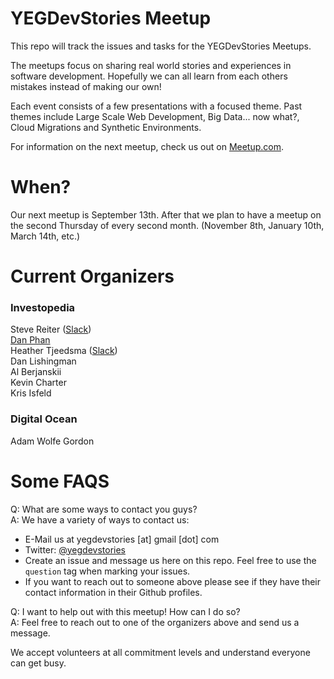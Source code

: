 # YEGDevStories Meetup
This repo will track the issues and tasks for the YEGDevStories Meetups.

The meetups focus on sharing real world stories and experiences in software development. Hopefully we can all learn from each others mistakes instead of making our own!

Each event consists of a few presentations with a focused theme. Past themes include Large Scale Web Development, Big Data... now what?, Cloud Migrations and Synthetic Environments.

For information on the next meetup, check us out on [Meetup.com](https://www.meetup.com/en-AU/Large-Scale-Web-Development-in-Edmonton/?_cookie-check=eiBU-klbvPkmgLb9).


# When?
Our next meetup is September 13th. After that we plan to have a meetup on the second Thursday of every second month. (November 8th, January 10th, March 14th, etc.)

# Current Organizers 
### Investopedia
Steve Reiter ([Slack](https://join.slack.com/t/yegdevstories/shared_invite/enQtMzc1NzI5MjExNTY5LTU2MGNhNjMwMWY4MDAwYWIyMmY0YjRhYmZmMjljZjk2Zjc4MWQ0YmM2NDM0OWQ0MTAyNTY0ZGY3Y2NiODE4NTU))  
[Dan Phan](https://github.com/djphan)  
Heather Tjeedsma ([Slack](https://join.slack.com/t/yegdevstories/shared_invite/enQtMzc1NzI5MjExNTY5LTU2MGNhNjMwMWY4MDAwYWIyMmY0YjRhYmZmMjljZjk2Zjc4MWQ0YmM2NDM0OWQ0MTAyNTY0ZGY3Y2NiODE4NTU))  
Dan Lishingman  
Al Berjanskii  
Kevin Charter  
Kris Isfeld

### Digital Ocean
Adam Wolfe Gordon

# Some FAQS
Q: What are some ways to contact you guys?  
A: We have a variety of ways to contact us:  
* E-Mail us at yegdevstories [at] gmail [dot] com
* Twitter: [@yegdevstories](https://twitter.com/YegDevStories)
* Create an issue and message us here on this repo. Feel free to use the `question` tag when marking your issues.
* If you want to reach out to someone above please see if they have their contact information in their Github profiles.

Q: I want to help out with this meetup! How can I do so?   
A: Feel free to reach out to one of the organizers above and send us a message.   

We accept volunteers at all commitment levels and understand everyone can get busy. 

